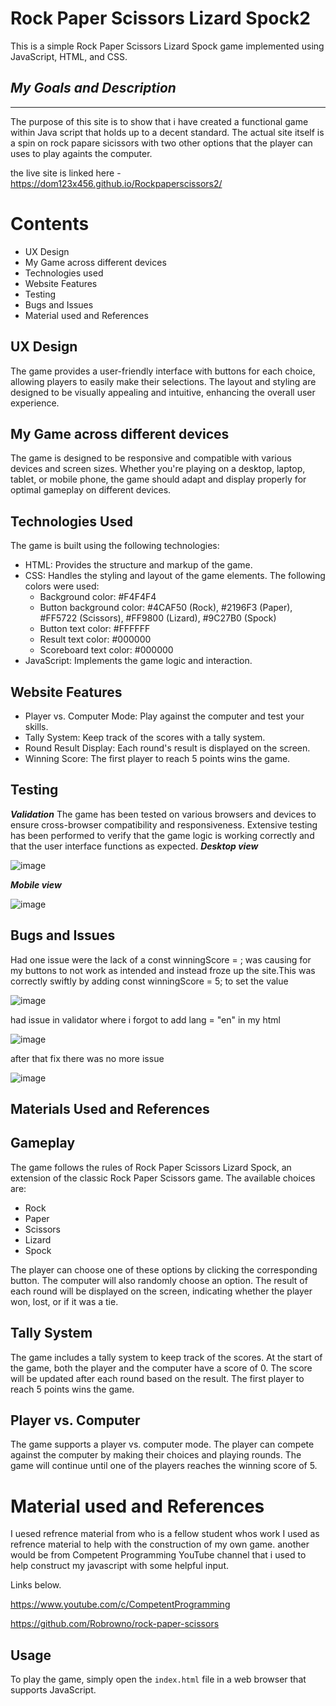 # Rock Paper Scissors Lizard Spock2

This is a simple Rock Paper Scissors Lizard Spock game implemented using JavaScript, HTML, and CSS.

## *My Goals and Description*
---
The purpose of this site is to show that i have created a functional game within Java script that holds up to a decent standard. The actual site itself is a spin on rock papare sicissors with two other options that the player can uses to play againts the computer.

the live site is linked here - https://dom123x456.github.io/Rockpaperscissors2/

# **Contents**

- UX Design
- My Game across different devices
- Technologies used
- Website Features
- Testing 
- Bugs and Issues
- Material used and References


## UX Design

The game provides a user-friendly interface with buttons for each choice, allowing players to easily make their selections. The layout and styling are designed to be visually appealing and intuitive, enhancing the overall user experience.

## My Game across different devices

The game is designed to be responsive and compatible with various devices and screen sizes. Whether you're playing on a desktop, laptop, tablet, or mobile phone, the game should adapt and display properly for optimal gameplay on different devices.

## Technologies Used

The game is built using the following technologies:

- HTML: Provides the structure and markup of the game.
- CSS: Handles the styling and layout of the game elements. The following colors were used:
    - Background color: #F4F4F4
    - Button background color: #4CAF50 (Rock), #2196F3 (Paper), #FF5722 (Scissors), #FF9800 (Lizard), #9C27B0 (Spock)
    - Button text color: #FFFFFF
    - Result text color: #000000
    - Scoreboard text color: #000000
- JavaScript: Implements the game logic and interaction.

## Website Features

- Player vs. Computer Mode: Play against the computer and test your skills.
- Tally System: Keep track of the scores with a tally system.
- Round Result Display: Each round's result is displayed on the screen.
- Winning Score: The first player to reach 5 points wins the game.

## Testing
***Validation***
The game has been tested on various browsers and devices to ensure cross-browser compatibility and responsiveness. Extensive testing has been performed to verify that the game logic is working correctly and that the user interface functions as expected.
***Desktop view***


![image](https://github.com/Dom123x456/Restaurant_Management_System_Project_Django/assets/108178672/12873d68-7cdb-4b6a-a602-94ac7a1dec95)


***Mobile view***


![image](https://github.com/Dom123x456/Restaurant_Management_System_Project_Django/assets/108178672/4a3305cc-309e-41cd-b3aa-07d98f4f1546)


## Bugs and Issues

Had one issue were the lack of a const winningScore = ; was causing for my buttons to not work as intended and instead froze up the site.This was correctly swiftly by adding const winningScore = 5; to set the value

![image](https://github.com/Dom123x456/Restaurant_Management_System_Project_Django/assets/108178672/460e344b-9984-46b4-96dd-f8942b7264ae)

had issue in validator where i forgot to add lang  = "en" in my html


![image](https://github.com/Dom123x456/Rockpaperscissors2/assets/108178672/c88a333d-3a1a-4728-8d30-5723bd301400)

after that fix there was no more issue

![image](https://github.com/Dom123x456/Rockpaperscissors2/assets/108178672/83b738d6-fb95-421a-9d85-978ada15089f)


## Materials Used and References

## Gameplay

The game follows the rules of Rock Paper Scissors Lizard Spock, an extension of the classic Rock Paper Scissors game. The available choices are:

- Rock
- Paper
- Scissors
- Lizard
- Spock

The player can choose one of these options by clicking the corresponding button. The computer will also randomly choose an option. The result of each round will be displayed on the screen, indicating whether the player won, lost, or if it was a tie.

## Tally System

The game includes a tally system to keep track of the scores. At the start of the game, both the player and the computer have a score of 0. The score will be updated after each round based on the result. The first player to reach 5 points wins the game.

## Player vs. Computer

The game supports a player vs. computer mode. The player can compete against the computer by making their choices and playing rounds. The game will continue until one of the players reaches the winning score of 5.

# **Material used and References**
I uesed refrence material from who is a fellow student whos work I used as refrence material to help with the construction of my own game.
another would be from Competent Programming YouTube channel that i used to help construct my javascript with some helpful input. 

Links below.

https://www.youtube.com/c/CompetentProgramming

https://github.com/Robrowno/rock-paper-scissors


## Usage

To play the game, simply open the `index.html` file in a web browser that supports JavaScript.



